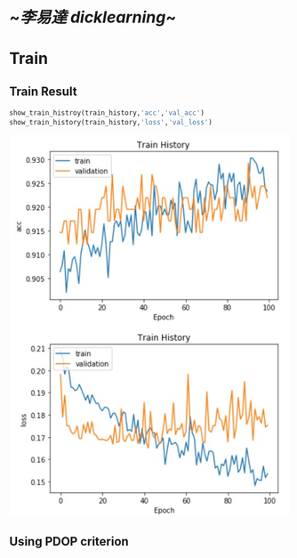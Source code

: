 # ~*_李易達 dicklearning_*~
# Train 
## Train Result

```py
show_train_histroy(train_history,'acc','val_acc')
show_train_history(train_history,'loss','val_loss')
```
![不對耶](pictures/acc_and_loss.jpg)

## Using PDOP criterion


